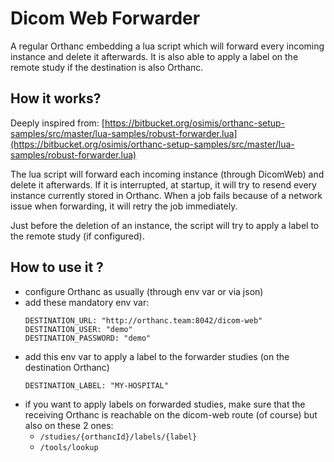 # Dicom Web Forwarder

A regular Orthanc embedding a lua script which will forward every incoming instance and delete it afterwards.
It is also able to apply a label on the remote study if the destination is also Orthanc.

## How it works?

Deeply inspired from: [https://bitbucket.org/osimis/orthanc-setup-samples/src/master/lua-samples/robust-forwarder.lua](https://bitbucket.org/osimis/orthanc-setup-samples/src/master/lua-samples/robust-forwarder.lua)

The lua script will forward each incoming instance (through DicomWeb) and delete it afterwards.
If it is interrupted, at startup, it will try to resend every instance currently stored in Orthanc.
When a job fails because of a network issue when forwarding, it will retry the job immediately.

Just before the deletion of an instance, the script will try to apply a label to the remote study (if configured).

## How to use it ?

- configure Orthanc as usually (through env var or via json)
- add these mandatory env var:
  ```
  DESTINATION_URL: "http://orthanc.team:8042/dicom-web"
  DESTINATION_USER: "demo"
  DESTINATION_PASSWORD: "demo"
  ```
- add this env var to apply a label to the forwarder studies (on the destination Orthanc)
  ```
  DESTINATION_LABEL: "MY-HOSPITAL"
  ```
- if you want to apply labels on forwarded studies, make sure that the receiving Orthanc is reachable on the dicom-web route (of course) but also on these 2 ones:
  - `/studies/{orthancId}/labels/{label}`
  - `/tools/lookup`
